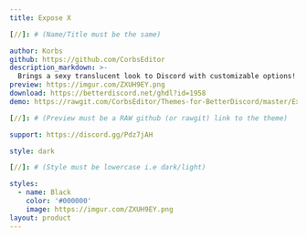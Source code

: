 ```yaml
---
title: Expose X

[//]: # (Name/Title must be the same)

author: Korbs
github: https://github.com/CorbsEditor
description_markdown: >-
  Brings a sexy translucent look to Discord with customizable options!
preview: https://imgur.com/ZXUH9EY.png
download: https://betterdiscord.net/ghdl?id=1958
demo: https://rawgit.com/CorbsEditor/Themes-for-BetterDiscord/master/Expose%20X/ExposeXRaw.theme.css

[//]: # (Preview must be a RAW github (or rawgit) link to the theme)

support: https://discord.gg/Pdz7jAH

style: dark

[//]: # (Style must be lowercase i.e dark/light)

styles:
  - name: Black
    color: '#000000'
    image: https://imgur.com/ZXUH9EY.png
layout: product
---
```

